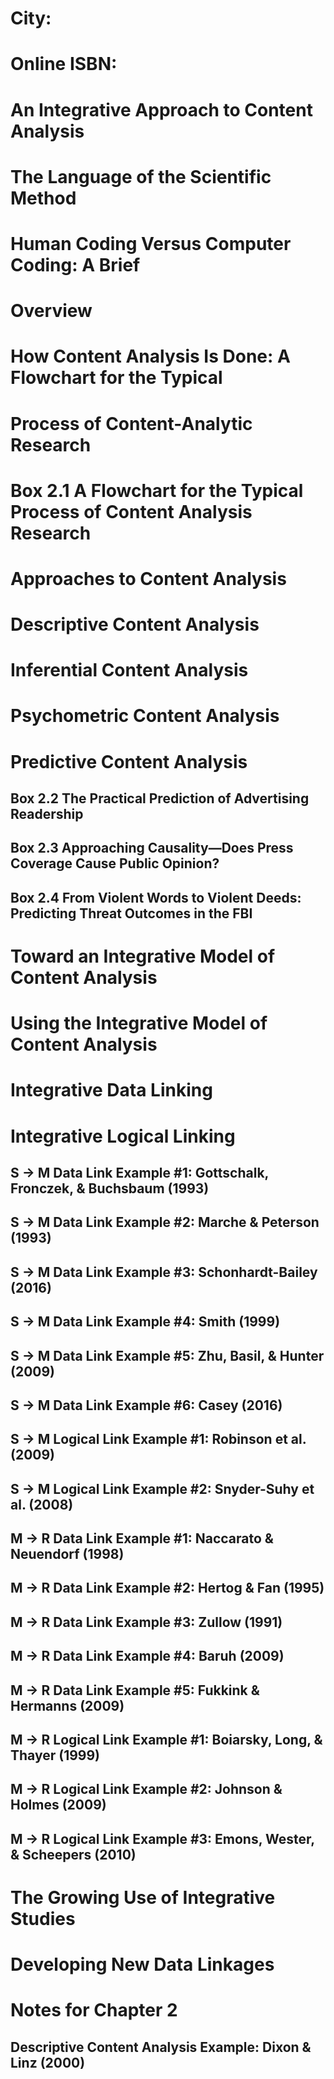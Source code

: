 # City: 
# Online ISBN:
# An Integrative Approach to Content Analysis 
# The Language of the Scientific Method 
# Human Coding Versus Computer Coding: A Brief 
# Overview 
# How Content Analysis Is Done: A Flowchart for the Typical 
# Process of Content-Analytic Research 
# Box 2.1  A Flowchart for the Typical Process of Content Analysis Research 
# Approaches to Content Analysis 
# Descriptive Content Analysis 
# Inferential Content Analysis 
# Psychometric Content Analysis 
# Predictive Content Analysis 
## Box 2.2  The Practical Prediction of Advertising Readership 
## Box 2.3  Approaching Causality—Does Press Coverage Cause Public Opinion? 
## Box 2.4  From Violent Words to Violent Deeds: Predicting Threat Outcomes in the FBI 
# Toward an Integrative Model of Content Analysis 
# Using the Integrative Model of Content Analysis 
# Integrative Data Linking 
# Integrative Logical Linking 
## S → M Data Link Example #1: Gottschalk, Fronczek, &amp; Buchsbaum (1993) 
## S → M Data Link Example #2: Marche &amp; Peterson (1993) 
## S → M Data Link Example #3: Schonhardt-Bailey (2016) 
## S → M Data Link Example #4: Smith (1999) 
## S → M Data Link Example #5: Zhu, Basil, &amp; Hunter (2009) 
## S → M Data Link Example #6: Casey (2016) 
## S → M Logical Link Example #1: Robinson et al. (2009) 
## S → M Logical Link Example #2: Snyder-Suhy et al. (2008) 
## M → R Data Link Example #1: Naccarato &amp; Neuendorf (1998) 
## M → R Data Link Example #2: Hertog &amp; Fan (1995) 
## M → R Data Link Example #3: Zullow (1991) 
## M → R Data Link Example #4: Baruh (2009) 
## M → R Data Link Example #5: Fukkink &amp; Hermanns (2009) 
## M → R Logical Link Example #1: Boiarsky, Long, &amp; Thayer (1999) 
## M → R Logical Link Example #2: Johnson &amp; Holmes (2009) 
## M → R Logical Link Example #3: Emons, Wester, &amp; Scheepers (2010) 
# The Growing Use of Integrative Studies 
# Developing New Data Linkages 
# Notes for Chapter 2 
## Descriptive Content Analysis Example: Dixon &amp; Linz (2000) 
